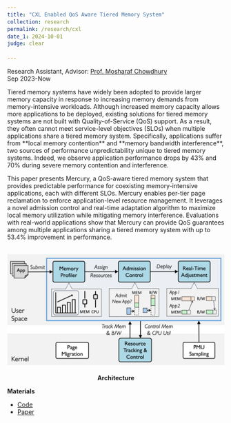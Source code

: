 ```yaml
---
title: "CXL Enabled QoS Aware Tiered Memory System"
collection: research
permalink: /research/cxl
date_1: 2024-10-01
judge: clear

---
```

<p>Research Assistant, Advisor: <a href="https://symbioticlab.org/">Prof. Mosharaf Chowdhury</a> <br>Sep 2023-Now</p>
Tiered memory systems have widely been adopted to provide larger memory capacity in response to increasing memory demands from memory-intensive workloads.
Although increased memory capacity allows more applications to be deployed, existing solutions for tiered memory systems are not built with Quality-of-Service (QoS) support.
As a result, they often cannot meet service-level objectives (SLOs) when multiple applications share a tiered memory system.
Specifically, applications suffer from **local memory contention** and **memory bandwidth interference**, two sources of performance unpredictability unique to tiered memory systems.
Indeed, we observe application performance drops by 43% and 70% during severe memory contention and interference.

This paper presents Mercury, a QoS-aware tiered memory system that provides predictable performance for coexisting memory-intensive applications, each with different SLOs.
Mercury enables per-tier page reclamation to enforce application-level resource management.
It leverages a novel admission control and real-time adaptation algorithm to maximize local memory utilization while mitigating memory interference.
Evaluations with real-world applications show that Mercury can provide QoS guarantees among multiple applications sharing a tiered memory system with up to 53.4% improvement in performance.

<br>
<img src='/images/mercury_overview.png'>
<p><center><b>Architecture</b></center></p>

**Materials**
<ul>
<li><a href="https://github.com/SymbioticLab/Mercury">Code</a></li>
<li><a href="/files/Mercury.pdf">Paper</a></li> 
</ul>
